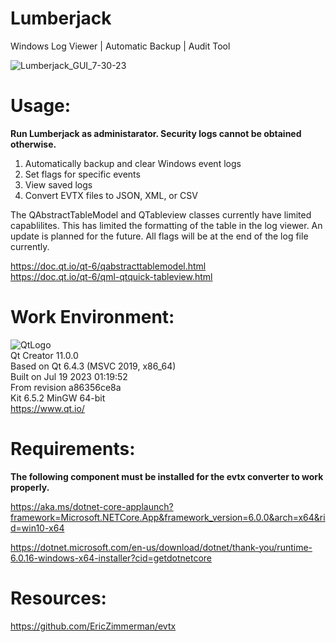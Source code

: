 # Lumberjack
Windows Log Viewer | Automatic Backup | Audit Tool  

![Lumberjack_GUI_7-30-23](https://github.com/kn0w0n3/Lumberjack/assets/22214754/dfa4507a-a734-4d20-9653-5a2166ecda25)       
              
 # **Usage:**  
 **Run Lumberjack as administarator. Security logs cannot be obtained otherwise.**     
 1) Automatically backup and clear Windows event logs 
 2) Set flags for specific events
 3) View saved logs
 4) Convert EVTX files to JSON, XML, or CSV

The QAbstractTableModel and QTableview classes currently have limited capablilites. This has limited the formatting of the table in the log viewer. An update is planned for the future. All flags will be at the end of the log file currently.    

https://doc.qt.io/qt-6/qabstracttablemodel.html  
https://doc.qt.io/qt-6/qml-qtquick-tableview.html  

# **Work Environment:**       
![QtLogo](https://user-images.githubusercontent.com/22214754/179895211-d52559ab-35df-4fcc-bf69-7377739330d4.png)  
Qt Creator 11.0.0  
Based on Qt 6.4.3 (MSVC 2019, x86_64)  
Built on Jul 19 2023 01:19:52  
From revision a86356ce8a  
Kit 6.5.2 MinGW 64-bit        
https://www.qt.io/    

# **Requirements:**
**The following component must be installed for the evtx converter to work properly.**  

https://aka.ms/dotnet-core-applaunch?framework=Microsoft.NETCore.App&framework_version=6.0.0&arch=x64&rid=win10-x64  

https://dotnet.microsoft.com/en-us/download/dotnet/thank-you/runtime-6.0.16-windows-x64-installer?cid=getdotnetcore    

# **Resources:**   
https://github.com/EricZimmerman/evtx  
